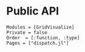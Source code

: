 # Public API
    
```@autodocs
Modules = [GridVisualize]
Private = false
Order  = [:function, :type]
Pages = ["dispatch.jl"]
```
